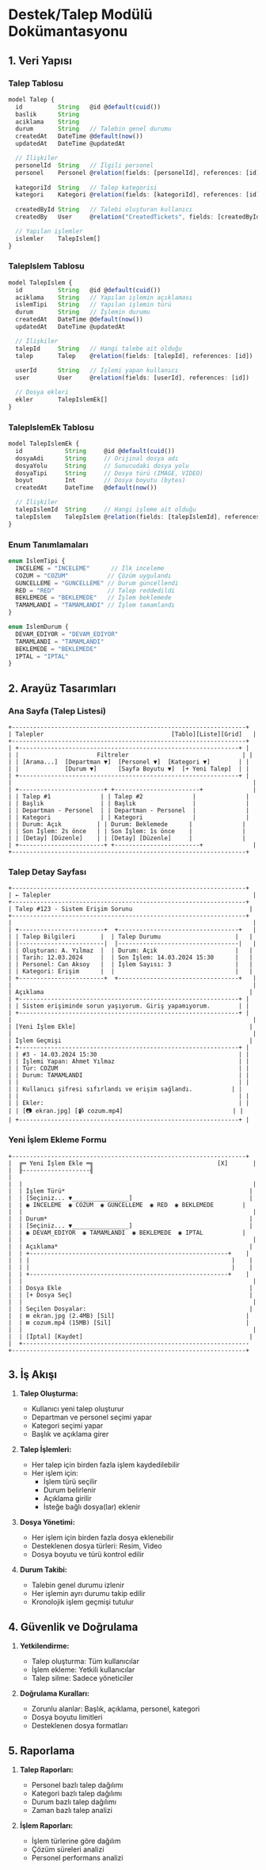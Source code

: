 # Destek/Talep Modülü Dokümantasyonu

## 1. Veri Yapısı

### Talep Tablosu
```typescript
model Talep {
  id          String   @id @default(cuid())
  baslik      String
  aciklama    String
  durum       String   // Talebin genel durumu
  createdAt   DateTime @default(now())
  updatedAt   DateTime @updatedAt

  // İlişkiler
  personelId  String   // İlgili personel
  personel    Personel @relation(fields: [personelId], references: [id])
  
  kategoriId  String   // Talep kategorisi
  kategori    Kategori @relation(fields: [kategoriId], references: [id])
  
  createdById String   // Talebi oluşturan kullanıcı
  createdBy   User     @relation("CreatedTickets", fields: [createdById], references: [id])

  // Yapılan işlemler
  islemler    TalepIslem[]
}
```

### TalepIslem Tablosu
```typescript
model TalepIslem {
  id          String   @id @default(cuid())
  aciklama    String   // Yapılan işlemin açıklaması
  islemTipi   String   // Yapılan işlemin türü
  durum       String   // İşlemin durumu
  createdAt   DateTime @default(now())
  updatedAt   DateTime @updatedAt

  // İlişkiler
  talepId     String   // Hangi talebe ait olduğu
  talep       Talep    @relation(fields: [talepId], references: [id])
  
  userId      String   // İşlemi yapan kullanıcı
  user        User     @relation(fields: [userId], references: [id])

  // Dosya ekleri
  ekler       TalepIslemEk[]
}
```

### TalepIslemEk Tablosu
```typescript
model TalepIslemEk {
  id            String     @id @default(cuid())
  dosyaAdi      String     // Orijinal dosya adı
  dosyaYolu     String     // Sunucudaki dosya yolu
  dosyaTipi     String     // Dosya türü (IMAGE, VIDEO)
  boyut         Int        // Dosya boyutu (bytes)
  createdAt     DateTime   @default(now())

  // İlişkiler
  talepIslemId  String     // Hangi işleme ait olduğu
  talepIslem    TalepIslem @relation(fields: [talepIslemId], references: [id])
}
```

### Enum Tanımlamaları
```typescript
enum IslemTipi {
  INCELEME = "INCELEME"      // İlk inceleme
  COZUM = "COZUM"           // Çözüm uygulandı
  GUNCELLEME = "GUNCELLEME" // Durum güncellendi
  RED = "RED"               // Talep reddedildi
  BEKLEMEDE = "BEKLEMEDE"   // İşlem beklemede
  TAMAMLANDI = "TAMAMLANDI" // İşlem tamamlandı
}

enum IslemDurum {
  DEVAM_EDIYOR = "DEVAM_EDIYOR"
  TAMAMLANDI = "TAMAMLANDI"
  BEKLEMEDE = "BEKLEMEDE"
  IPTAL = "IPTAL"
}
```

## 2. Arayüz Tasarımları

### Ana Sayfa (Talep Listesi)
```
+------------------------------------------------------------------+
| Talepler                                    [Tablo][Liste][Grid]   |
+------------------------------------------------------------------+
| +--------------------------------------------------------------+ |
| |                      Filtreler                                | |
| | [Arama...]  [Departman ▼]  [Personel ▼]  [Kategori ▼]        | |
| |             [Durum ▼]      [Sayfa Boyutu ▼]  [+ Yeni Talep]  | |
| +--------------------------------------------------------------+ |
|                                                                    |
| +------------------------+ +------------------------+              |
| | Talep #1              | | Talep #2              |              |
| | Başlık                | | Başlık                |              |
| | Departman - Personel  | | Departman - Personel  |              |
| | Kategori              | | Kategori              |              |
| | Durum: Açık          | | Durum: Beklemede      |              |
| | Son İşlem: 2s önce   | | Son İşlem: 1s önce    |              |
| | [Detay] [Düzenle]    | | [Detay] [Düzenle]     |              |
| +------------------------+ +------------------------+              |
+------------------------------------------------------------------+
```

### Talep Detay Sayfası
```
+------------------------------------------------------------------+
| ← Talepler                                                         |
+------------------------------------------------------------------+
| Talep #123 - Sistem Erişim Sorunu                                 |
+------------------------------------------------------------------+
|                                                                    |
| +------------------------+  +----------------------------------+   |
| | Talep Bilgileri       |  | Talep Durumu                     |   |
| |------------------------|  |----------------------------------|   |
| | Oluşturan: A. Yılmaz  |  | Durum: Açık                      |   |
| | Tarih: 12.03.2024     |  | Son İşlem: 14.03.2024 15:30      |   |
| | Personel: Can Aksoy   |  | İşlem Sayısı: 3                  |   |
| | Kategori: Erişim      |  |                                  |   |
| +------------------------+  +----------------------------------+   |
|                                                                    |
| Açıklama                                                          |
| +--------------------------------------------------------------+ |
| | Sistem erişiminde sorun yaşıyorum. Giriş yapamıyorum.        | |
| +--------------------------------------------------------------+ |
|                                                                    |
| [Yeni İşlem Ekle]                                                 |
|                                                                    |
| İşlem Geçmişi                                                     |
| +--------------------------------------------------------------+ |
| | #3 - 14.03.2024 15:30                                        | |
| | İşlemi Yapan: Ahmet Yılmaz                                   | |
| | Tür: COZUM                                                   | |
| | Durum: TAMAMLANDI                                            | |
| |                                                              | |
| | Kullanıcı şifresi sıfırlandı ve erişim sağlandı.           | |
| |                                                              | |
| | Ekler:                                                       | |
| | [📷 ekran.jpg] [📹 cozum.mp4]                               | |
| +--------------------------------------------------------------+ |
```

### Yeni İşlem Ekleme Formu
```
+------------------------------------------------------------------+
|  ╔═ Yeni İşlem Ekle ═╗                                   [X]       |
|  ╟-------------------╢                                              |
|  |                                                                 |
|  | İşlem Türü*                                                    |
|  | [Seçiniz... ▼________________]                                 |
|  | ◉ INCELEME  ◉ COZUM  ◉ GUNCELLEME  ◉ RED  ◉ BEKLEMEDE        |
|  |                                                                 |
|  | Durum*                                                         |
|  | [Seçiniz... ▼________________]                                 |
|  | ◉ DEVAM_EDIYOR  ◉ TAMAMLANDI  ◉ BEKLEMEDE  ◉ IPTAL           |
|  |                                                                 |
|  | Açıklama*                                                      |
|  | +--------------------------------------------------------+    |
|  | |                                                         |    |
|  | |                                                         |    |
|  | +--------------------------------------------------------+    |
|  |                                                                 |
|  | Dosya Ekle                                                     |
|  | [+ Dosya Seç]                                                  |
|  |                                                                 |
|  | Seçilen Dosyalar:                                              |
|  | ⊠ ekran.jpg (2.4MB) [Sil]                                     |
|  | ⊠ cozum.mp4 (15MB) [Sil]                                      |
|  |                                                                 |
|  | [İptal] [Kaydet]                                               |
|  +----------------------------------------------------------------
+------------------------------------------------------------------+
```

## 3. İş Akışı

1. **Talep Oluşturma:**
   - Kullanıcı yeni talep oluşturur
   - Departman ve personel seçimi yapar
   - Kategori seçimi yapar
   - Başlık ve açıklama girer

2. **Talep İşlemleri:**
   - Her talep için birden fazla işlem kaydedilebilir
   - Her işlem için:
     - İşlem türü seçilir
     - Durum belirlenir
     - Açıklama girilir
     - İsteğe bağlı dosya(lar) eklenir

3. **Dosya Yönetimi:**
   - Her işlem için birden fazla dosya eklenebilir
   - Desteklenen dosya türleri: Resim, Video
   - Dosya boyutu ve türü kontrol edilir

4. **Durum Takibi:**
   - Talebin genel durumu izlenir
   - Her işlemin ayrı durumu takip edilir
   - Kronolojik işlem geçmişi tutulur

## 4. Güvenlik ve Doğrulama

1. **Yetkilendirme:**
   - Talep oluşturma: Tüm kullanıcılar
   - İşlem ekleme: Yetkili kullanıcılar
   - Talep silme: Sadece yöneticiler

2. **Doğrulama Kuralları:**
   - Zorunlu alanlar: Başlık, açıklama, personel, kategori
   - Dosya boyutu limitleri
   - Desteklenen dosya formatları

## 5. Raporlama

1. **Talep Raporları:**
   - Personel bazlı talep dağılımı
   - Kategori bazlı talep dağılımı
   - Durum bazlı talep dağılımı
   - Zaman bazlı talep analizi

2. **İşlem Raporları:**
   - İşlem türlerine göre dağılım
   - Çözüm süreleri analizi
   - Personel performans analizi 